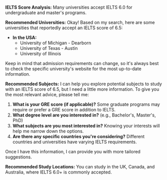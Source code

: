 **IELTS Score Analysis:** Many universities accept IELTS 6.0 for undergraduate and master's programs.

**Recommended Universities:**
Okay! Based on my search, here are some universities that reportedly accept an IELTS score of 6.5:

*   **In the USA:**
    *   University of Michigan - Dearborn
    *   University of Texas - Austin
    *   University of Illinois

Keep in mind that admission requirements can change, so it's always best to check the specific university's website for the most up-to-date information.

**Recommended Subjects:**
I can help you explore potential subjects to study with an IELTS score of 6.5, but I need a little more information. To give you the most relevant advice, please tell me:

1.  **What is your GRE score (if applicable)?**  Some graduate programs may require or prefer a GRE score in addition to IELTS.
2.  **What degree level are you interested in?** (e.g., Bachelor's, Master's, PhD)
3.  **What subjects are you most interested in?**  Knowing your interests will help me narrow down the options.
4.  **Are there any specific countries you're considering?** Different countries and universities have varying IELTS requirements.

Once I have this information, I can provide you with more tailored suggestions.


**Recommended Study Locations:** You can study in the UK, Canada, and Australia, where IELTS 6.0+ is commonly accepted.